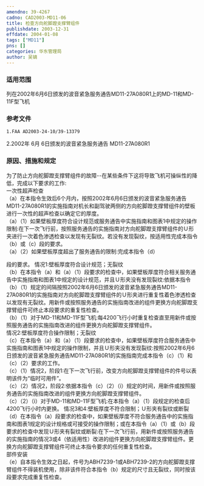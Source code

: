 ```yaml
---
amendno: 39-4267  
cadno: CAD2003-MD11-06  
title: 检查方向舵脚蹬支撑臂组件  
publishdate: 2003-12-31  
effdate: 2004-01-08  
tags: ["MD11"]  
pns: []  
categories: 华东管理局  
author: 吴镝  
---
```

  
### 适用范围  
列在2002年6月6日颁发的波音紧急服务通告MD11-27A080R1上的MD-11和MD-11F型飞机  
  
<!--more-->  
### 参考文件  
    1.FAA AD2003-24-10/39-13379  
2.2002年 6月 6日颁发的波音紧急服务通告 MD11-27A080R1  
  
### 原因、措施和规定  
为了防止方向舵脚蹬支撑臂组件的故障--在某些条件下这将导致飞机可操纵性的降低，完成以下要求的工作:  
    一次性超声检查  
   （a）在本指令生效后6个月内，按照2002年6月6日颁发的波音紧急服务通告MD11-27A080R1的实施指南对机长和副驾驶两侧的方向舵脚蹬支撑臂组件的壁板进行一次性的超声检查以确定它的厚度。  
   （a）（1）如果壁板厚度符合设计规范或服务通告中实施指南和图表1中规定的操作限制:在下一次飞行前，按照服务通告的实施指南对方向舵脚蹬支撑臂组件的Ｕ形夹进行一次着色渗透检查以发现有无裂纹。若没有发现裂纹，按适用性完成本指令（b）或（c）段的要求。  
   （a）（2）如果壁板厚度超出了服务通告的限制:完成本指令（d）  
      
段的要求。     情况1:壁板厚度符合设计规范；无裂纹  
   （b）在本指令（a）和（a）（1）段要求的检查中，如果壁板厚度符合相关服务通告中实施指南和图表1中规定的设计规范，并且Ｕ形夹没有发现裂纹:依据本指令（b）（1）规定的间隔按照2002年6月6日颁发的波音紧急服务通告MD11-27A080R1的实施指南对方向舵脚蹬支撑臂组件的Ｕ形夹进行重复性着色渗透检查以发现有无裂纹。用新件或按照服务通告的实施指南改进的组件更换方向舵脚蹬支撑臂组件可终止本段要求的重复性检查。  
   （b）（1）对于MD-11和MD-11F型飞机:每4200飞行小时重复检查直至用新件或按照服务通告的实施指南改进的组件更换方向舵脚蹬支撑臂组件。  
    情况2:壁板厚度符合操作限制；无裂纹  
   （c）在本指令（a）和（a）（1）段要求的检查中，如果壁板厚度符合服务通告中实施指南和图表1中规定的操作限制，并且Ｕ形夹没有发现裂纹:按照2002年6月6日颁发的波音紧急服务通告MD11-27A080R1的实施指南完成本指令（c）（1）和（c）（2）要求的工作。  
   （c）（1）情况2，阶段1:在下一次飞行前，改变方向舵脚蹬支撑臂组件的件号以表明该件为“临时可用件”。  
   （c）（2）情况2，阶段2:依据本指令（c）（2）（i）规定的时间，用新件或按照服务通告的实施指南改进的组件更换方向舵脚蹬支撑臂组件。  
   （c）（2）（i）对于MD-11和MD-11F型飞机:在本指令（a）（1）段规定的检查后4200飞行小时内更换。     情况3和4:壁板厚度不符合限制；Ｕ形夹有裂纹或断裂  
   （d）在本指令（a）段要求的检查中，如果壁板厚度不符合服务通告中的实施指南和图表1规定的设计规格或可接受的操作限制；或在本指令（a）（1）或（b）段要求的检查中发现Ｕ形夹有裂纹或断裂:在下一次飞行前，用新件或按照服务通告的实施指南的情况3或4（依适用性）改进的组件更换方向舵脚蹬支撑臂组件。更换方向舵脚蹬支撑臂组件可终止本指令要求的任何重复性检查。  
    部件安装  
   （e）自本指令生效之日起，件号为ABH7239-1或ABH7239-2的方向舵脚蹬支撑臂组件不得装机使用，除非该件符合本指令（b）规定的尺寸且无裂纹，同时按该段要求完成重复性检查。  
  
      
